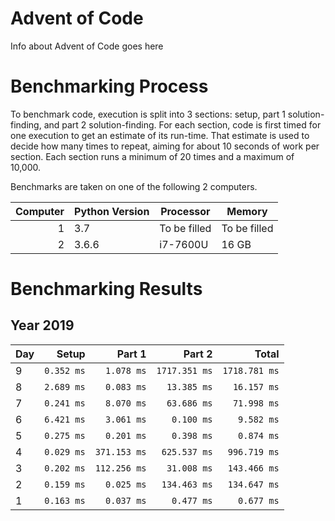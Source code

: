 # Advent of Code

Info about Advent of Code goes here

# Benchmarking Process

To benchmark code, execution is split into 3 sections: setup, part 1 solution-finding, and part 2 solution-finding. For each section, code is first timed for one execution to get an estimate of its run-time. That estimate is used to decide how many times to repeat, aiming for about 10 seconds of work per section. Each section runs a minimum of 20 times and a maximum of 10,000.

Benchmarks are taken on one of the following 2 computers.

|Computer|Python Version|Processor|Memory|
|---:|---|---|---|
|1|3.7|To be filled|To be filled|
|2|3.6.6|i7-7600U|16 GB|

# Benchmarking Results

## Year 2019
|Day|Setup|Part 1|Part 2| Total|
|:---|---:|---:|---:|---:|
| 9|`0.352 ms`|`1.078 ms`|`1717.351 ms`|`1718.781 ms`|
| 8|`2.689 ms`|`0.083 ms`|`13.385 ms`|`16.157 ms`|
| 7|`0.241 ms`|`8.070 ms`|`63.686 ms`|`71.998 ms`|
| 6|`6.421 ms`|`3.061 ms`|`0.100 ms`|`9.582 ms`|
| 5|`0.275 ms`|`0.201 ms`|`0.398 ms`|`0.874 ms`|
| 4|`0.029 ms`|`371.153 ms`|`625.537 ms`|`996.719 ms`|
| 3|`0.202 ms`|`112.256 ms`|`31.008 ms`|`143.466 ms`|
| 2|`0.159 ms`|`0.025 ms`|`134.463 ms`|`134.647 ms`|
| 1|`0.163 ms`|`0.037 ms`|`0.477 ms`|`0.677 ms`|
